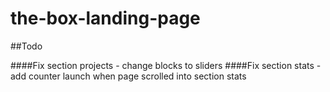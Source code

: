# the-box-landing-page

##Todo

####Fix section projects - change blocks to sliders
####Fix section stats - add counter launch when page scrolled into section stats 
